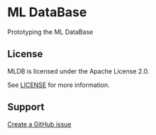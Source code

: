 # ML DataBase

Prototyping the ML DataBase



## License
MLDB is licensed under the Apache License 2.0. 

See [LICENSE](https://github.com/gfursin/mldb/blob/master/LICENSE) for more information.

## Support

[Create a GitHub issue](https://github.com/mldb/connectme/issues/new/choose)

